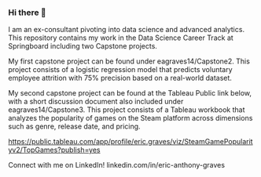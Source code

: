 ### Hi there 👋

<!--
**eagraves14/eagraves14** is a ✨ _special_ ✨ repository because its `README.md` (this file) appears on your GitHub profile.

Here are some ideas to get you started:

- 🔭 I’m currently working on ...
- 🌱 I’m currently learning ...
- 👯 I’m looking to collaborate on ...
- 🤔 I’m looking for help with ...
- 💬 Ask me about ...
- 📫 How to reach me: ...
- 😄 Pronouns: ...
- ⚡ Fun fact: ...
-->

I am an ex-consultant pivoting into data science and advanced analytics. This repository contains my work in the Data Science Career Track at Springboard including two Capstone projects.

My first capstone project can be found under eagraves14/Capstone2. This project consists of a logistic regression model that predicts voluntary employee attrition with 75% precision based on a real-world dataset.

My second capstone project can be found at the Tableau Public link below, with a short discussion document also included under eagraves14/Capstone3.  This project consists of a Tableau workbook that analyzes the popularity of games on the Steam platform across dimensions such as genre, release date, and pricing.

https://public.tableau.com/app/profile/eric.graves/viz/SteamGamePopularityv2/TopGames?publish=yes

Connect with me on LinkedIn!  linkedin.com/in/eric-anthony-graves
